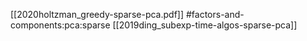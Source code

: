 [[2020holtzman_greedy-sparse-pca.pdf]]
#factors-and-components:pca:sparse
[[2019ding_subexp-time-algos-sparse-pca]]

